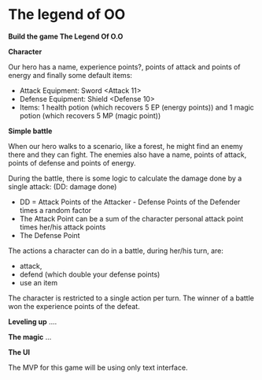 # The legend of OO

**Build the game The Legend Of O.O**

**Character**

Our hero has a name, experience points?, points of attack and points of energy and finally some default items:

- Attack Equipment: Sword <Attack 11>
- Defense Equipment: Shield <Defense 10>
- Items: 1 health potion (which recovers 5 EP (energy points)) and 1 magic potion (which recovers 5 MP (magic point))

**Simple battle**

When our hero walks to a scenario, like a forest, he might find an enemy there 
and they can fight. The enemies also have a name, points of attack, points 
of defense and points of energy.

During the battle, there is some logic to calculate the damage done by a single attack: 
(DD: damage done)

- DD = Attack Points of the Attacker - Defense Points of the Defender times a random factor
- The Attack Point can be a sum of the character personal attack point times her/his attack points
- The Defense Point

The actions a character can do in a battle, during her/his turn, are: 

- attack, 
- defend (which double your defense points) 
- use an item

The character is restricted to a single action per turn. The winner of a battle won the experience points of the defeat.

**Leveling up**
….

**The magic**
…

**The UI**

The MVP for this game will be using only text interface.
